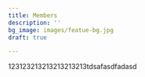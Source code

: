 ```yaml
---
title: Members
description: ''
bg_image: images/featue-bg.jpg
draft: true

---
```

123123213213213213213tdsafasdfadasd